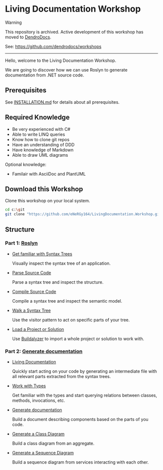 # Living Documentation Workshop

> [!WARNING]
> This repository is archived. Active development of this workshop has moved to [DendroDocs](https://github.com/dendrodocs).
>
> See: <https://github.com/dendrodocs/workshops>

---

Hello, welcome to the Living Documentation Workshop.

We are going to discover how we can use Roslyn to generate documentation from .NET source code.

## Prerequisites

See [INSTALLATION.md](INSTALLATION.md) for details about all prerequisites.

## Required Knowledge

* Be very experienced with C#
* Able to write LINQ queries
* Know how to clone git repos
* Have an understanding of DDD
* Have knowledge of Markdown
* Able to draw UML diagrams

Optional knowledge:

* Familair with AsciiDoc and PlantUML

## Download this Workshop

Clone this workshop on your local system.

```sh
cd c:\git
git clone "https://github.com/eNeRGy164/LivingDocumentation.Workshop.git"
```

## Structure

### Part 1: [Roslyn](1.roslyn/README.md)

* [Get familiar with Syntax Trees](1.roslyn/11.visual-trees.md)

  Visually inspect the syntax tree of an application.

* [Parse Source Code](1.roslyn/12.parse-trees.md)

  Parse a syntax tree and inspect the structure.

* [Compile Source Code](1.roslyn/13.compile-code.md)

  Compile a syntax tree and inspect the semantic model.

* [Walk a Syntax Tree](1.roslyn/14.walk-trees.md)

  Use the visitor pattern to act on specific parts of your tree.

* [Load a Project or Solution](1.roslyn/15.load-a-project.md)

  Use [Buildalyzer](https://github.com/daveaglick/Buildalyzer) to import a whole project or solution to work with.

### Part 2: [Generate documentation](2.living-documentation/README.md)

* [Living Documentation](2.living-documentation/21.living-documentation.md)

  Quickly start acting on your code by generating an intermediate file with all relevant parts extracted from the syntax trees.

* [Work with Types](2.living-documentation/22.work-with-types.md)

  Get familiar with the types and start querying relations between classes, methods, invocations, etc.

* [Generate documentation](2.living-documentation/23.generate-documentation.md)

  Build a document describing components based on the parts of you code.

* [Generate a Class Diagram](2.living-documentation/24.generate-class-diagram.md)

  Build a class diagram from an aggregate.

* [Generate a Sequence Diagram](2.living-documentation/25.generate-sequence.md)

  Build a sequence diagram from services interacting with each other.
